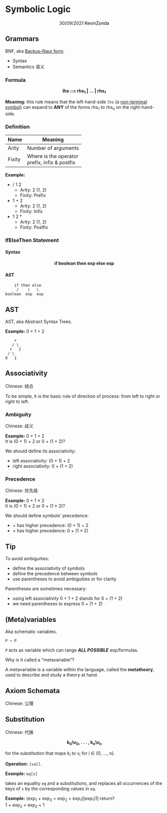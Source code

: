 # Symbolic Logic

<center>
<span>30/09/2021</span>
<a style="text-decoration:none; color: black;" href="https://github.com/KevinZonda">KevinZonda</a>
</center>

## Grammars

BNF, aka [Backus–Naur form](https://en.wikipedia.org/wiki/Backus%E2%80%93Naur_form).

- Syntax
- Semantics 语义

### Formula

<center>
<strong>
    lhs ::= rhs<sub>1</sub> | ... | rhs<sub>1</sub>
</strong>
</center>

**Meaning:** this rule means that the left-hand-side `lhs` (a [non-terminal symbol](https://en.wikipedia.org/wiki/Terminal_and_nonterminal_symbols)) can expand to **ANY** of the forms rhs<sub>1</sub> to rhs<sub>n</sub>
on the right-hand-side.

### Definition

| Name   | Meaning |
| ------ | ------- |
| Arity  | Number of arguments |
| Fixity | Where is the operator<br>prefix, infix & postfix |

**Example:**

- / 1 2
  - Arity: 2 (1, 2)
  - Fixity: Prefix
- 1 + 2
  - Arity: 2 (1, 2)
  - Fixity: Infix
- 1 2 *
  - Arity: 2 (1, 2)
  - Fixity: Postfix

### IfElseThen Statement

#### Syntax

<center>
<strong>
    if boolean then exp else exp
</strong>
</center>

#### AST

```
    if then else
     /    |   \
boolean  exp  exp
```

## AST

AST, aka Abstract Syntax Trees.

**Example:** 0 + 1 + 2
```
    +
   / \
  +   2
 / \
0   1
```

## Associativity

Chinese: 结合

To be simple, it is the basic rule of direction of process: from left to right or right to left.

### Ambiguity

Chinese: 歧义

**Example:** 0 + 1 + 2  
It is (0 + 1) + 2 or 0 + (1 + 2)?

We should define its associativity:

- left associativity: (0 + 1) + 2
- right associativity: 0 + (1 + 2)

### Precedence

Chinese: 优先级

**Example:** 0 + 1 × 2  
It is (0 + 1) × 2 or 0 + (1 × 2)?

We should define symbols' precedence:

- \+ has higher precedence: (0 + 1) + 2
- × has higher precedence: 0 + (1 × 2)

## Tip

To avoid ambiguities:
- define the associativity of symbols
- define the precedence between symbols
- use parentheses to avoid ambiguities or for clarity

Parentheses are sometimes necessary:
- using left associativity 0 + 1 + 2 stands for 0 + (1 + 2)
- we need parentheses to express 0 + (1 + 2)

## (Meta)variables

Aka schematic variables.

```
P → P
```

`P` acts as variable which can range ***ALL POSSIBLE*** exp/formulas.

Why is it called a “metavariable”?

A metavariable is a variable
within the language, called the **metatheory**, used to describe and study a theory at hand.

## Axiom Schemata

Chinese: 公理

## Substitution

Chinese: 代换


<center>
<strong>
k<sub>0</sub>\v<sub>0</sub>, . . . , k<sub>n</sub>\v<sub>n</sub>
</strong>
</center>

for the substitution that maps k<sub>i</sub> to v<sub>i</sub> for i ∈ {0, ..., n}.

**Operation:** `[val]`.

**Example:** `eq[s]`

takes an equality `eq` and a substitutions, and replaces all occurrences of the keys of `s` by the corresponding values in `eq`.

**Example:** (exp<sub>1</sub> + exp<sub>2</sub> = exp<sub>2</sub> + exp<sub>1</sub>)\[exp<sub>1</sub>\1] return?  
1 + exp<sub>2</sub> = exp<sub>2</sub> + 1
